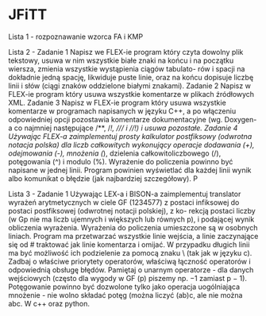 # JFiTT
Lista 1 - rozpoznawanie wzorca FA i KMP

Lista 2 - Zadanie 1
Napisz we FLEX-ie program który czyta dowolny plik tekstowy, usuwa w nim wszystkie
białe znaki na końcu i na początku wiersza, zmienia wszystkie wystąpienia ciągów tabulato-
rów i spacji na dokładnie jedną spację, likwiduje puste linie, oraz na końcu dopisuje liczbę
linii i słów (ciągi znaków oddzielone białymi znakami).
Zadanie 2
Napisz w FLEX-ie program który usuwa wszystkie komentarze w plikach źródłowych XML.
Zadanie 3
Napisz w FLEX-ie program który usuwa wszystkie komentarze w programach napisanych
w języku C++, a po włączeniu odpowiedniej opcji pozostawia komentarze dokumentacyjne
(wg. Doxygen-a co najmniej następujące /**, /*!, /// i //!) i usuwa pozostałe.
Zadanie 4
Używając FLEX-a zaimplementuj prosty kalkulator postfiksowy (odwrotna notacja polska)
dla liczb całkowitych wykonujący operacje dodawania (+), odejmowania (-), mnożenia (*),
dzielenia całkowitoliczbowego (/), potęgowania (^) i modulo (%). Wyrażenie do policzenia
powinno być napisane w jednej linii. Program powinien wyświetlać dla każdej linii wynik
albo komunikat o błędzie (jak najbardziej szczegółowy). P

Lista 3 - Zadanie 1
Używając LEX-a i BISON-a zaimplementuj translator wyrażeń arytmetycznych w ciele
GF (1234577) z postaci infiksowej do postaci postfiksowej (odwrotnej notacji polskiej), z ko-
rekcją postaci liczby (w Gp nie ma liczb ujemnych i większych lub równych p), i podającej
wynik obliczenia wyrażenia. Wyrażenia do policzenia umieszczone są w osobnych liniach.
Program ma przetwarzać wszystkie linie wejścia, a linie zaczynające się od # traktować jak
linie komentarza i omijać. W przypadku długich linii ma być możliwość ich podzielenie za
pomocą znaku \ (tak jak w języku c).
Zadbaj o właściwe priorytety operatorów, właściwą łączność operatorów i odpowiednią
obsługę błędów. Pamiętaj o unarnym operatorze - dla danych wejściowych (często dla
wygody w GF (p) piszemy np. −1 zamiast p − 1). Potęgowanie powinno być dozwolone tylko
jako operacja uogólniająca mnożenie - nie wolno składać potęg (można liczyć (ab)c, ale nie
można abc. W c++ oraz python.
